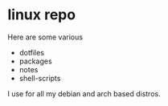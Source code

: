 # linux repo
Here are some various
- dotfiles
- packages 
- notes
- shell-scripts

I use for all my debian and arch based distros.
